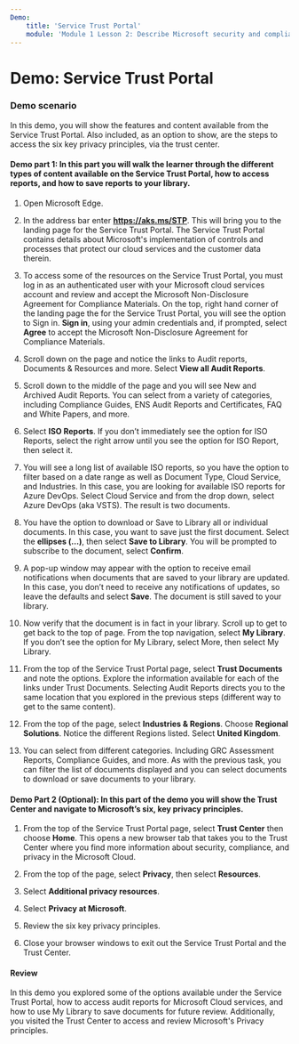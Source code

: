 ```yaml
---
Demo:
    title: 'Service Trust Portal'
    module: 'Module 1 Lesson 2: Describe Microsoft security and compliance principles: Explore the Service Trust Portal'
---
```


# Demo: Service Trust Portal

### Demo scenario

In this demo, you will show the features and content available from the Service Trust Portal. Also included, as an option to show, are the steps to access the six key privacy principles, via the trust center.

#### Demo part 1: In this part you will walk the learner through the different types of content available on the Service Trust Portal, how to access reports, and how to save reports to your library. 

1. Open Microsoft Edge.

1. In the address bar enter **https://aks.ms/STP**.  This will bring you to the landing page for the Service Trust Portal. The Service Trust Portal contains details about Microsoft's implementation of controls and processes that protect our cloud services and the customer data therein. 

1. To access some of the resources on the Service Trust Portal, you must log in as an authenticated user with your Microsoft cloud services account and review and accept the Microsoft Non-Disclosure Agreement for Compliance Materials. On the top, right hand corner of the landing page the for the Service Trust Portal, you will see the option to Sign in.  **Sign in**, using your admin credentials and, if prompted, select **Agree** to accept the Microsoft Non-Disclosure Agreement for Compliance Materials.

1. Scroll down on the page and notice the links to Audit reports, Documents & Resources and more.  Select **View all Audit Reports**.

1. Scroll down to the middle of the page and you will see New and Archived Audit Reports.  You can select from a variety of categories, including Compliance Guides, ENS Audit Reports and Certificates, FAQ and White Papers, and more.

1. Select **ISO Reports**.  If you don’t immediately see the option for ISO Reports, select the right arrow until you see the option for ISO Report, then select it.

1. You will see a long list of available ISO reports, so you have the option to filter based on a date range as well as Document Type, Cloud Service, and Industries.  In this case, you are looking for available ISO reports for Azure DevOps.  Select Cloud Service and from the drop down, select Azure DevOps (aka VSTS).  The result is two documents.

1. You have the option to download or Save to Library all or individual documents.  In this case, you want to save just the first document.  Select the **ellipses (…)**, then select **Save to Library**.  You will be prompted to subscribe to the document, select **Confirm**.

1. A pop-up window may appear with the option to receive email notifications when documents that are saved to your library are updated.  In this case, you don’t need to receive any notifications of updates, so leave the defaults and select **Save**.  The document is still saved to your library.

1. Now verify that the document is in fact in your library. Scroll up to get to get back to the top of page. From the top navigation, select **My Library**.  If you don’t see the option for My Library, select More, then select My Library.

1. From the top of the Service Trust Portal page, select **Trust Documents** and note the options. Explore the information available for each of the links under Trust Documents. Selecting Audit Reports directs you to the same location that you explored in the previous steps (different way to get to the same content).  

1. From the top of the page, select **Industries & Regions**.  Choose **Regional Solutions**. Notice the different Regions listed.  Select **United Kingdom**.  

1. You can select from different categories.  Including GRC Assessment Reports, Compliance Guides, and more.  As with the previous task, you can filter the list of documents displayed and you can select documents to download or save documents to your library.

#### Demo Part 2 (Optional): In this part of the demo you will show the Trust Center and navigate to Microsoft’s six, key privacy principles.

1. From the top of the Service Trust Portal page, select **Trust Center** then choose **Home**. This opens a new browser tab that takes you to the Trust Center where you find more information about security, compliance, and privacy in the Microsoft Cloud.

1. From the top of the page, select **Privacy**, then select **Resources**.

1. Select **Additional privacy resources**.

1. Select **Privacy at Microsoft**.

1. Review the six key privacy principles.

1. Close your browser windows to exit out the Service Trust Portal and the Trust Center.

#### Review

In this demo you explored some of the options available under the Service Trust Portal, how to access audit reports for Microsoft Cloud services, and how to use My Library to save documents for future review.  Additionally, you visited the Trust Center to access and review Microsoft's Privacy principles.

